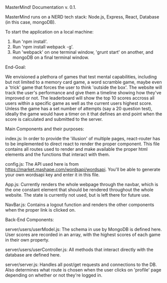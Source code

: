 MasterMind! Documentation v. 0.1.


MasterMind runs on a NERD tech stack:
Node.js, Express, React, Database (in this case, mongoDB).



To start the application on a local machine:

1. Run 'npm install'.
2. Run 'npm install webpack -g'.
3. Run 'webpack' on one terminal window, 'grunt start' on another, and mongoDB on a final terminal window.



End-Goal:

We envisioned a plethora of games that test mental capabilities, including but not limited to a memory card game, a word scramble game, maybe even a 'trick' game that forces the user to think 'outside the box'. The website will track the user's performance and give them a timeline showing how they've improved or not. The leaderboard will show the top 10 scores accross all users within a specific game as well as the current users highest score. Unless the game has a set number of attempts (say a 20 question test), ideally the game would have a timer on it that defines an end point when the score is calculated and submitted to the server.



Main Components and their purposes:

 index.js:
  In order to provide the 'illusion' of multiple pages, react-router has to be implemented to direct react to render the proper component. This file contains all routes used to render and make available the proper html elements and the functions that interact with them.

 config.js:
  The API used here is from https://market.mashape.com/wordsapi/wordsapi. You'll be able to generate your own wordsapi key and enter it in this file.

 App.js:
  Currently renders the whole webpage through the navbar, which is the one constant element that should be rendered throughout the whole website. The state is currently not used, but is left there for future use.

 NavBar.js:
  Contains a logout function and renders the other components when the proper link is clicked on.


Back-End Components:

  server/users/userModel.js:
    The schema in use by MongoDB is defined here. User scores are recorded in an array, with the highest scores of each game in their own property.

  server/users/userController.js:
    All methods that interact directly with the database are defined here.

  server/server.js:
    Handles all post/get requests and connections to the DB. Also determines what route is chosen when the user clicks on 'profile' page depending on whether or not they're logged in.

